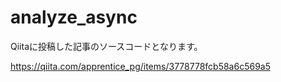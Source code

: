 # analyze_async

Qiitaに投稿した記事のソースコードとなります。

https://qiita.com/apprentice_pg/items/3778778fcb58a6c569a5
